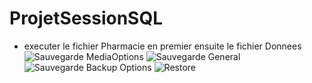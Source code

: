 # ProjetSessionSQL

- executer le fichier Pharmacie en premier ensuite le fichier Donnees
![Sauvegarde MediaOptions](https://github.com/user-attachments/assets/18242a71-b148-47e7-91de-9c215e79515d)
![Sauvegarde General](https://github.com/user-attachments/assets/24052330-2a2e-411d-a1ec-eb623ad7c324)
![Sauvegarde Backup Options](https://github.com/user-attachments/assets/ab632fd5-2ec5-4249-bc92-48aa07bdb753)
![Restore](https://github.com/user-attachments/assets/9c75e3f7-cafe-47a8-bc01-f65711b295ee)
